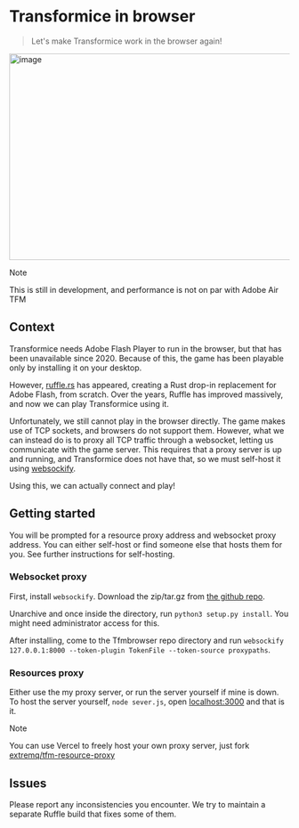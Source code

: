 # Transformice in browser
> Let's make Transformice work in the browser again!

<img width="532" height="371" alt="image" src="https://github.com/user-attachments/assets/2ad57509-a684-413a-9b79-9d1a56cd23a5" />

> [!NOTE]  
> This is still in development, and performance is not on par with Adobe Air TFM
## Context
Transformice needs Adobe Flash Player to run in the browser, but that has been unavailable since 2020. 
Because of this, the game has been playable only by installing it on your desktop.

However, [ruffle.rs](https://ruffle.rs/) has appeared, creating a Rust drop-in replacement for Adobe Flash, from scratch. 
Over the years, Ruffle has improved massively, and now we can play Transformice using it.

Unfortunately, we still cannot play in the browser directly. The game makes use of TCP sockets, and browsers do not support them. 
However, what we can instead do is to proxy all TCP traffic through a websocket, letting us communicate with the game server.
This requires that a proxy server is up and running, and Transformice does not have that, so we must self-host it using [websockify](https://github.com/novnc/websockify).

Using this, we can actually connect and play!

## Getting started
You will be prompted for a resource proxy address and websocket proxy address. You can either self-host or find someone else that hosts them for you.
See further instructions for self-hosting.

### Websocket proxy
First, install `websockify`. Download the zip/tar.gz from [the github repo](https://github.com/novnc/websockify/releases).

Unarchive and once inside the directory, run `python3 setup.py install`. You might need administrator access for this.

After installing, come to the Tfmbrowser repo directory and run `websockify 127.0.0.1:8000 --token-plugin TokenFile --token-source proxypaths`.

### Resources proxy
Either use the my proxy server, or run the server yourself if mine is down. To host the server yourself, `node sever.js`, open [localhost:3000](http://locahost:3000) and that is it.

> [!NOTE]  
> You can use Vercel to freely host your own proxy server, just fork [extremq/tfm-resource-proxy](https://github.com/extremq/tfm-resource-proxy)

## Issues
Please report any inconsistencies you encounter. We try to maintain a separate Ruffle build that fixes some of them.
